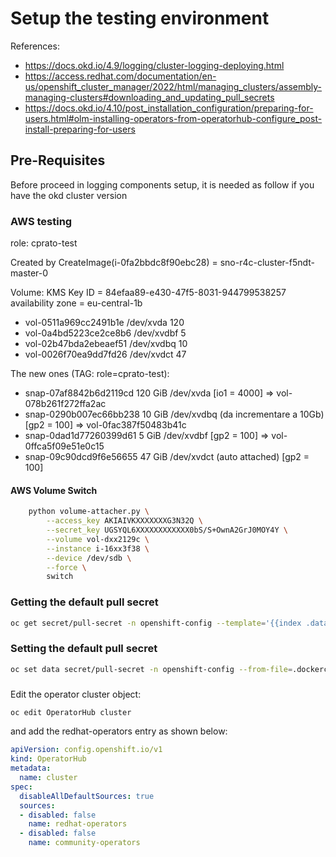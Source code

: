 # Setup the testing environment

References:
* https://docs.okd.io/4.9/logging/cluster-logging-deploying.html
* https://access.redhat.com/documentation/en-us/openshift_cluster_manager/2022/html/managing_clusters/assembly-managing-clusters#downloading_and_updating_pull_secrets
* https://docs.okd.io/4.10/post_installation_configuration/preparing-for-users.html#olm-installing-operators-from-operatorhub-configure_post-install-preparing-for-users

## Pre-Requisites

Before proceed in logging components setup, it is needed as follow if you have the okd cluster version

### AWS testing

role: cprato-test

Created by CreateImage(i-0fa2bbdc8f90ebc28) = sno-r4c-cluster-f5ndt-master-0

Volume:
  KMS Key ID = 84efaa89-e430-47f5-8031-944799538257
  availability zone = eu-central-1b

* vol-0511a969cc2491b1e	/dev/xvda	120
* vol-0a4bd5223ce2ce8b6	/dev/xvdbf	5
* vol-02b47bda2ebeaef51	/dev/xvdbq	10
* vol-0026f70ea9dd7fd26	/dev/xvdct	47

The new ones (TAG: role=cprato-test):

* snap-07af8842b6d2119cd	120 GiB /dev/xvda  [io1 = 4000]
  =>  vol-078b261f272ffa2ac
* snap-0290b007ec66bb238	10 GiB /dev/xvdbq (da incrementare a 10Gb) [gp2 = 100]
  =>  vol-0fac387f50483b41c
* snap-0dad1d77260399d61	5 GiB /dev/xvdbf [gp2 = 100]
  =>  vol-0ffca5f09e51e0c15
* snap-09c90dcd9f6e56655	47 GiB /dev/xvdct (auto attached) [gp2 = 100]


#### AWS Volume Switch

```bash
    python volume-attacher.py \
        --access_key AKIAIVKXXXXXXXG3N32Q \
        --secret_key UGSYQL6XXXXXXXXXXXX0bS/S+OwnA2GrJ0MOY4Y \
        --volume vol-dxx2129c \
        --instance i-16xx3f38 \
        --device /dev/sdb \
        --force \
        switch
```


### Getting the default pull secret

```bash
oc get secret/pull-secret -n openshift-config --template='{{index .data ".dockerconfigjson" | base64decode}}' > default-pull-secret.yml
```

### Setting the default pull secret

```bash
oc set data secret/pull-secret -n openshift-config --from-file=.dockerconfigjson=pull-secret.yml
```

###

Edit the operator cluster object:

```bash
oc edit OperatorHub cluster
```

and add the redhat-operators entry as shown below:

```yaml
apiVersion: config.openshift.io/v1
kind: OperatorHub
metadata:
  name: cluster
spec:
  disableAllDefaultSources: true
  sources:
  - disabled: false 
    name: redhat-operators
  - disabled: false
    name: community-operators
```